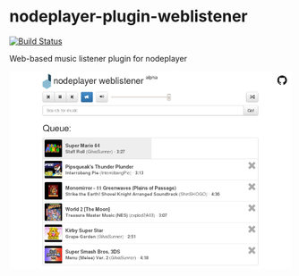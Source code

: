 nodeplayer-plugin-weblistener
=============================

[![Build Status](https://travis-ci.org/FruitieX/nodeplayer-plugin-weblistener.svg?branch=master)](https://travis-ci.org/FruitieX/nodeplayer-plugin-weblistener)

Web-based music listener plugin for nodeplayer

![Screenshot](/screenshot.png)

